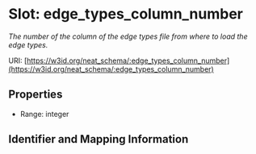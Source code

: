 # Slot: edge_types_column_number
_The number of the column of the edge types file from where to load the edge types._


URI: [https://w3id.org/neat_schema/:edge_types_column_number](https://w3id.org/neat_schema/:edge_types_column_number)



<!-- no inheritance hierarchy -->


## Properties

 * Range: integer



## Identifier and Mapping Information





